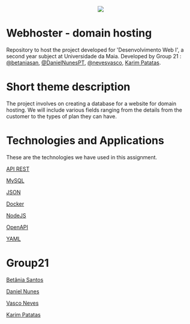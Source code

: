 <p align="center">
  <img src="[http://some_place.com/image.png](https://github.com/inf23dw1g21/inf23dw1g21/assets/131387962/df2948a3-4228-4418-a3a0-23d574779ffb)" />
</p>

# Webhoster - domain hosting
Repository to host the project developed for 'Desenvolvimento Web I', a second year subject at Universidade da Maia. Developed by Group 21 : [@betaniasan](https://www.github.com/betaniasan), [@DanielNunesPT](https://www.github.com/DanielNunesPT), [@nevesvasco](https://www.github.com/nevesvasco), [Karim Patatas](https://www.github.com/Sen2pi).

# Short theme description
The project involves on creating a database for a website for domain hosting. We will include various fields ranging from the details from the customer to the types of plan they can have.

# Technologies and Applications
These are the technologies we have used in this assignment.

[API REST](https://www.ibm.com/topics/rest-apis#:~:text=the%20next%20step-,What%20is%20a%20REST%20API%3F,representational%20state%20transfer%20architectural%20style.)

[MySQL](https://www.w3schools.com/sql/)

[JSON](https://www.w3schools.com/js/js_json_intro.asp)

[Docker](https://www.docker.com/get-started/)

[NodeJS](https://nodejs.org/en/about)

[OpenAPI](https://swagger.io/specification/)

[YAML](https://www.w3schools.io/file/yaml-introduction/)

# Group21
[Betânia Santos](https://www.github.com/betaniasan)

[Daniel Nunes](https://www.github.com/DanielNunesPT)

[Vasco Neves](https://www.github.com/nevesvasco)

[Karim Patatas](https://www.github.com/Sen2pi)
